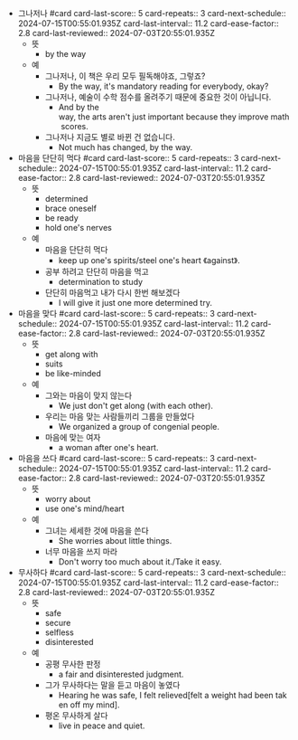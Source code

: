 - 그나저나 #card
  card-last-score:: 5
  card-repeats:: 3
  card-next-schedule:: 2024-07-15T00:55:01.935Z
  card-last-interval:: 11.2
  card-ease-factor:: 2.8
  card-last-reviewed:: 2024-07-03T20:55:01.935Z
	- 뜻
		- by the way
	- 예
		- 그나저나, 이 책은 우리 모두 필독해야죠, 그렇죠?
			- By the way, it's mandatory reading for everybody, okay?
		- 그나저나, 예술이 수학 점수를 올려주기 때문에 중요한 것이 아닙니다.
			- And by the way, the arts aren't just important because they improve math scores.
		- 그나저나 지금도 별로 바뀐 건 없습니다.
			- Not much has changed, by the way.
- 마음을 단단히 먹다 #card
  card-last-score:: 5
  card-repeats:: 3
  card-next-schedule:: 2024-07-15T00:55:01.935Z
  card-last-interval:: 11.2
  card-ease-factor:: 2.8
  card-last-reviewed:: 2024-07-03T20:55:01.935Z
	- 뜻
		- determined
		- brace oneself
		- be ready
		- hold one's nerves
	- 예
		- 마음을 단단히 먹다
			- keep up one's spirits/steel one's heart 《against》.
		- 공부 하려고 단단히 마음을 먹고
			- determination to study
		- 단단히 마음먹고 내가 다시 한번 해보겠다
			- I will give it just one more determined try.
- 마음을 맞다 #card
  card-last-score:: 5
  card-repeats:: 3
  card-next-schedule:: 2024-07-15T00:55:01.935Z
  card-last-interval:: 11.2
  card-ease-factor:: 2.8
  card-last-reviewed:: 2024-07-03T20:55:01.935Z
	- 뜻
		- get along with
		- suits
		- be like-minded
	- 예
		- 그와는 마음이 맞지 않는다
			- We just don't get along (with each other).
		- 우리는 마음 맞는 사람들끼리 그룹을 만들었다
			- We organized a group of congenial people.
		- 마음에 맞는 여자
			- a woman after one's heart.
- 마음을 쓰다 #card
  card-last-score:: 5
  card-repeats:: 3
  card-next-schedule:: 2024-07-15T00:55:01.935Z
  card-last-interval:: 11.2
  card-ease-factor:: 2.8
  card-last-reviewed:: 2024-07-03T20:55:01.935Z
	- 뜻
		- worry about
		- use one's mind/heart
	- 예
		- 그녀는 세세한 것에 마음을 쓴다
			- She worries about little things.
		- 너무 마음을 쓰지 마라
			- Don't worry too much about it./Take it easy.
- 무사하다 #card
  card-last-score:: 5
  card-repeats:: 3
  card-next-schedule:: 2024-07-15T00:55:01.935Z
  card-last-interval:: 11.2
  card-ease-factor:: 2.8
  card-last-reviewed:: 2024-07-03T20:55:01.935Z
	- 뜻
		- safe
		- secure
		- selfless
		- disinterested
	- 예
		- 공평 무사한 판정
			- a fair and disinterested judgment.
		- 그가 무사하다는 말을 듣고 마음이 놓였다
			- Hearing he was safe, I felt relieved[felt a weight had been taken off my mind].
		- 평온 무사하게 살다
			- live in peace and quiet.